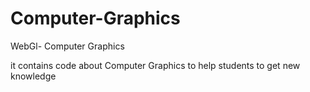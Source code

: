 # Computer-Graphics
WebGl- Computer Graphics

it contains code about Computer Graphics to help students to get new knowledge
